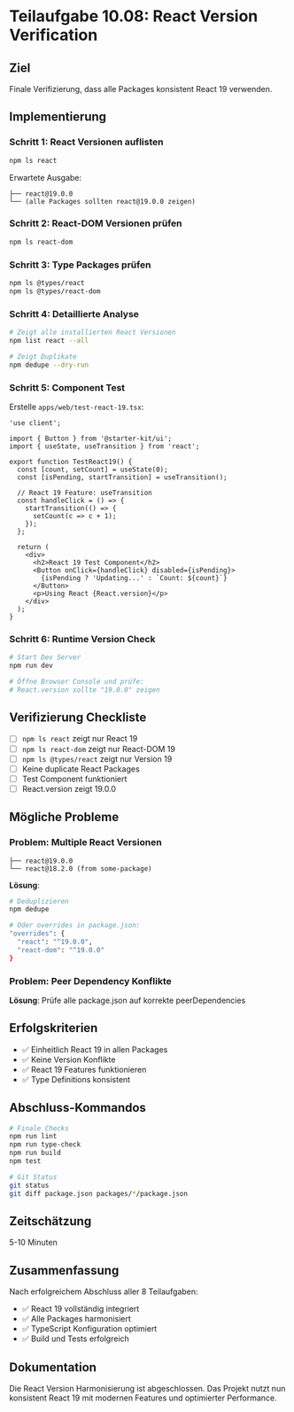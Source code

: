 # Teilaufgabe 10.08: React Version Verification

## Ziel
Finale Verifizierung, dass alle Packages konsistent React 19 verwenden.

## Implementierung

### Schritt 1: React Versionen auflisten
```bash
npm ls react
```

Erwartete Ausgabe:
```
├── react@19.0.0
└── (alle Packages sollten react@19.0.0 zeigen)
```

### Schritt 2: React-DOM Versionen prüfen
```bash
npm ls react-dom
```

### Schritt 3: Type Packages prüfen
```bash
npm ls @types/react
npm ls @types/react-dom
```

### Schritt 4: Detaillierte Analyse
```bash
# Zeigt alle installierten React Versionen
npm list react --all

# Zeigt Duplikate
npm dedupe --dry-run
```

### Schritt 5: Component Test
Erstelle `apps/web/test-react-19.tsx`:

```tsx
'use client';

import { Button } from '@starter-kit/ui';
import { useState, useTransition } from 'react';

export function TestReact19() {
  const [count, setCount] = useState(0);
  const [isPending, startTransition] = useTransition();

  // React 19 Feature: useTransition
  const handleClick = () => {
    startTransition(() => {
      setCount(c => c + 1);
    });
  };

  return (
    <div>
      <h2>React 19 Test Component</h2>
      <Button onClick={handleClick} disabled={isPending}>
        {isPending ? 'Updating...' : `Count: ${count}`}
      </Button>
      <p>Using React {React.version}</p>
    </div>
  );
}
```

### Schritt 6: Runtime Version Check
```bash
# Start Dev Server
npm run dev

# Öffne Browser Console und prüfe:
# React.version sollte "19.0.0" zeigen
```

## Verifizierung Checkliste
- [ ] `npm ls react` zeigt nur React 19
- [ ] `npm ls react-dom` zeigt nur React-DOM 19
- [ ] `npm ls @types/react` zeigt nur Version 19
- [ ] Keine duplicate React Packages
- [ ] Test Component funktioniert
- [ ] React.version zeigt 19.0.0

## Mögliche Probleme

### Problem: Multiple React Versionen
```
├── react@19.0.0
└── react@18.2.0 (from some-package)
```
**Lösung**:
```bash
# Deduplizieren
npm dedupe

# Oder overrides in package.json:
"overrides": {
  "react": "^19.0.0",
  "react-dom": "^19.0.0"
}
```

### Problem: Peer Dependency Konflikte
**Lösung**: Prüfe alle package.json auf korrekte peerDependencies

## Erfolgskriterien
- ✅ Einheitlich React 19 in allen Packages
- ✅ Keine Version Konflikte
- ✅ React 19 Features funktionieren
- ✅ Type Definitions konsistent

## Abschluss-Kommandos
```bash
# Finale Checks
npm run lint
npm run type-check
npm run build
npm test

# Git Status
git status
git diff package.json packages/*/package.json
```

## Zeitschätzung
5-10 Minuten

## Zusammenfassung
Nach erfolgreichem Abschluss aller 8 Teilaufgaben:
- ✅ React 19 vollständig integriert
- ✅ Alle Packages harmonisiert
- ✅ TypeScript Konfiguration optimiert
- ✅ Build und Tests erfolgreich

## Dokumentation
Die React Version Harmonisierung ist abgeschlossen. Das Projekt nutzt nun konsistent React 19 mit modernen Features und optimierter Performance.